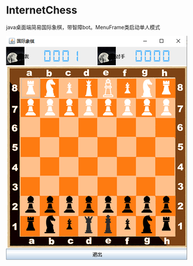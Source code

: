# InternetChess
java桌面端简易国际象棋，带智障bot。MenuFrame类启动单人模式

![效果](https://github.com/Ryde-L/InternetChess/blob/master/images/example.png)
